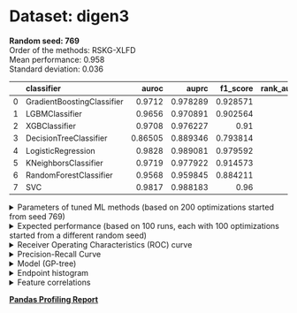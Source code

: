 # Dataset: digen3
**Random seed: 769**<br/>
Order of the methods: RSKG-XLFD<br/>
Mean performance: 0.958<br/>
Standard deviation: 0.036<br/>


|    | classifier                 |   auroc |    auprc |   f1_score |   rank_auroc |   rank_auprc |   rank_f1 |
|---:|:---------------------------|--------:|---------:|-----------:|-------------:|-------------:|----------:|
|  0 | GradientBoostingClassifier | 0.9712  | 0.978289 |   0.928571 |            4 |            3 |         3 |
|  1 | LGBMClassifier             | 0.9656  | 0.970891 |   0.902564 |            6 |            6 |         6 |
|  2 | XGBClassifier              | 0.9708  | 0.976227 |   0.91     |            4 |            5 |         5 |
|  3 | DecisionTreeClassifier     | 0.86505 | 0.889346 |   0.793814 |            8 |            8 |         8 |
|  4 | LogisticRegression         | 0.9828  | 0.989081 |   0.979592 |            1 |            1 |         1 |
|  5 | KNeighborsClassifier       | 0.9719  | 0.977922 |   0.914573 |            3 |            3 |         4 |
|  6 | RandomForestClassifier     | 0.9568  | 0.959845 |   0.884211 |            7 |            7 |         7 |
|  7 | SVC                        | 0.9817  | 0.988183 |   0.96     |            2 |            2 |         2 |



<details>
<summary>Parameters of tuned ML methods (based on 200 optimizations started from seed 769)</summary>


```
GradientBoostingClassifier(learning_rate=0.337867698864724, max_depth=1,
                           min_samples_leaf=14, n_iter_no_change=14,
                           random_state=769, tol=1e-07,
                           validation_fraction=0.09)
LGBMClassifier(deterministic=True, force_row_wise=True, max_depth=10,
               metric='binary_logloss', n_estimators=79, n_jobs=1,
               num_leaves=1024, objective='binary', random_state=769)
XGBClassifier(alpha=3.4846112718759746e-05, base_score=0.5, booster='gbtree',
              colsample_bylevel=1, colsample_bynode=1, colsample_bytree=1,
              eta=0.22517326758142897, eval_metric='logloss', gamma=0.1,
              gpu_id=-1, importance_type='gain', interaction_constraints='',
              learning_rate=0.225173265, max_delta_step=0, max_depth=4,
              min_child_weight=1, missing=nan, monotone_constraints='()',
              n_estimators=54, n_jobs=1, nthread=1, num_parallel_tree=1,
              random_state=769, reg_alpha=3.48461144e-05,
              reg_lambda=71.12514002330738, scale_pos_weight=1, subsample=1,
              tree_method='exact', use_label_encoder=False,
              validate_parameters=1, ...)
DecisionTreeClassifier(criterion='entropy', max_depth=9, min_samples_leaf=5,
                       min_samples_split=17, random_state=769)
LogisticRegression(C=0.07105505061968753, penalty='l1', random_state=769,
                   solver='liblinear')
KNeighborsClassifier(metric='euclidean', n_neighbors=58, p=1,
                     weights='distance')
RandomForestClassifier(criterion='entropy', max_depth=8, max_features='log2',
                       min_samples_split=9, n_estimators=99, random_state=769)
SVC(C=37597.16038511512, class_weight='balanced', degree=5, kernel='linear',
    probability=True, random_state=769, tol=0.00017585771388966642)
```

</details>

<details>
<summary>Expected performance (based on 100 runs, each with 100 optimizations started from a different random seed)</summary>
<img src='digen3_769-box.svg' width=40% />
</details>

<details>
<summary>Receiver Operating Characteristics (ROC) curve</summary>
<img src='digen3_769-roc.svg' width=40% />
</details>

<details>
<summary>Precision-Recall Curve</summary>
<img src='digen3_769-prc.svg' width=40% />
</details>

<details>
<summary>Model (GP-tree)</summary>
<img src='digen3_769-model.svg' height=10% />
</details>

<details>
<summary>Endpoint histogram</summary>
<img src='digen3_769-endpoint.svg' width=40% />
</details>

<details>
<summary>Feature correlations</summary>
<img src='digen3_769-corr.svg' width=40% />
</details>

[**Pandas Profiling Report**](https://epistasislab.github.io/digen/profile/digen3_769.html)